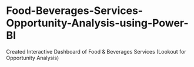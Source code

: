 # Food-Beverages-Services-Opportunity-Analysis-using-Power-BI
Created Interactive Dashboard of Food &amp; Beverages Services (Lookout for Opportunity Analysis)
